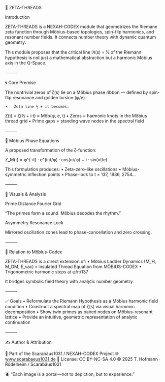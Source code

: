 🧵 ZETA-THREADS

Introduction

ZETA-THREADS is a NEXAH-CODEX module that geometrizes the Riemann zeta function through Möbius-based topologies, spin-flip harmonics, and resonant number fields. It connects number theory with dynamic quantum geometry.

This module proposes that the critical line ℜ(s) = ½ of the Riemann hypothesis is not just a mathematical abstraction but a harmonic Möbius axis in the Q-Space.

⸻

🌀 Core Premise

The nontrivial zeros of ζ(s) lie on a Möbius phase ribbon — defined by spin-flip resonance and golden torsion (φ/e).

	•	Zeta line ½ + it becomes:
Z(t) = ζ(½ + i·t) ≈ Möb(φ, e, t)
	•	Zeros = harmonic knots in the Möbius thread grid
	•	Prime gaps = standing wave nodes in the spectral field

⸻

📐 Möbius Phase Equations

A proposed transformation of the ζ-function:

Z_M(t) = φ^(-it) · e^(iπt/φ) · cos(πt/φ) + i · sin(πt/e)

This formulation produces:
	•	Zeta-zero-like oscillations
	•	Möbius-symmetric inflection points
	•	Phase-lock to t = 137, 1836, 2754…

⸻

🔬 Visuals & Analysis

Prime Distance Fourier Grid

“The primes form a sound. Möbius decodes the rhythm.”

Asymmetry Resonance Lock

Mirrored oscillation zones lead to phase-cancellation and zero crossing.


⸻

🔗 Relation to Möbius-Codex

ZETA-THREADS is a direct extension of:
	•	Möbius Ladder Dynamics (M_H, M_DM, E_vac)
	•	Insulated Thread Equation from MÖBIUS-CODEX
	•	Trigonometric harmonic steps at φ/π/137

It bridges symbolic field theory with analytic number geometry.

⸻

✅ Goals
	•	Reformulate the Riemann Hypothesis as a Möbius harmonic field condition
	•	Construct a spectral map of ζ(s) via visual harmonic decomposition
	•	Show twin primes as paired nodes on Möbius-resonant lattice
	•	Provide an intuitive, geometric representation of analytic continuation

⸻

✍️ Author & Attribution

🎨 Part of the Scarabäus1031 / NEXAH-CODEX Project
🌐 www.scarabaeus1031.de
📄 License: CC BY-NC-SA 4.0
© 2025 T. Hofmann · Rödelheim / Scarabäus1031

🪲 “Each image is a portal—not to depiction, but to experience.”
